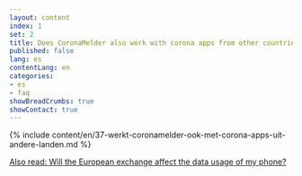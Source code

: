 ```yaml
---
layout: content
index: 1
set: 2
title: Does CoronaMelder also work with corona apps from other countries?
published: false
lang: es
contentLang: en
categories:
- es
- faq
showBreadCrumbs: true
showContact: true
---
```

{% include content/en/37-werkt-coronamelder-ook-met-corona-apps-uit-andere-landen.md %}

[Also read: Will the European exchange affect the data usage of my phone?](/es/faq/38-heeft-de-europese-uitwisseling-gevolgen-voor-het-dataverbruik-van-mijn-telefoon/)

